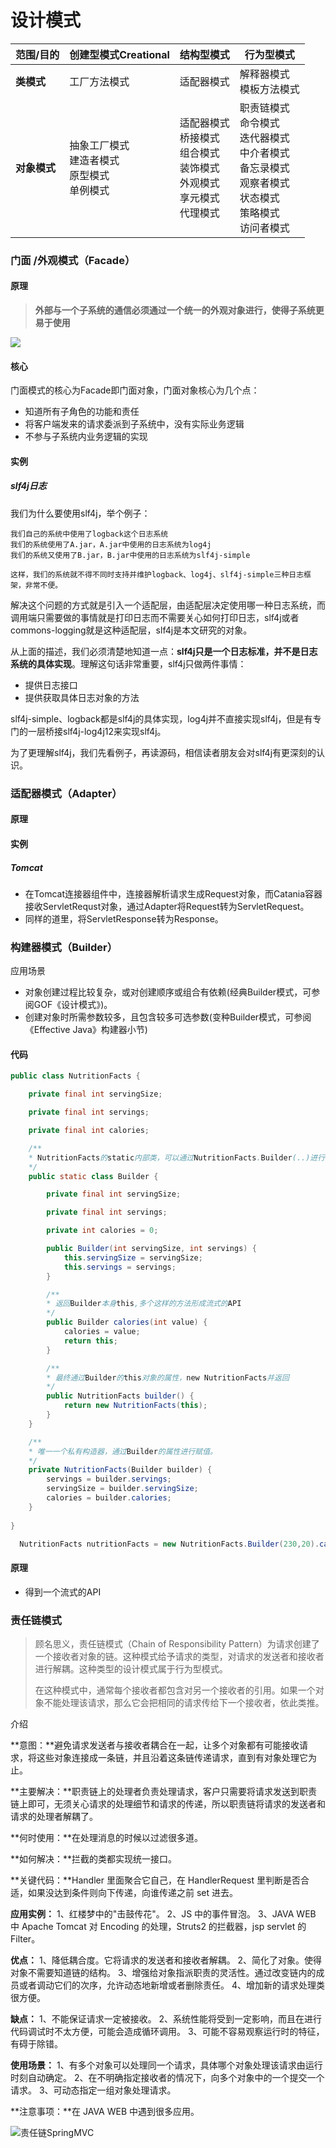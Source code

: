 # 设计模式

| **范围**/**目的** | **创建型模式Creational**                                    | **结构型模式**                                               | **行为型模式**                                               |
| ----------------- | ----------------------------------------------------------- | ------------------------------------------------------------ | ------------------------------------------------------------ |
| **类模式**        | 工厂方法模式                                                | 适配器模式                                                   | 解释器模式<br />模板方法模式                                 |
| **对象模式**      | 抽象工厂模式<br /> 建造者模式 <br />原型模式 <br />单例模式 | 适配器模式 <br />桥接模式 <br />组合模式<br />装饰模式<br />外观模式 <br />享元模式 <br />代理模式 | 职责链模式 <br />命令模式 <br />迭代器模式 <br />中介者模式 <br />备忘录模式<br />观察者模式 <br />状态模式 <br />策略模式 <br />访问者模式 |







###  门面 /外观模式（Facade）

#### 原理

>  **外部与一个子系统的通信必须通过一个统一的外观对象进行，使得子系统更易于使用** 

![](images/design/1.png)

#### 核心

门面模式的核心为Facade即门面对象，门面对象核心为几个点：

- 知道所有子角色的功能和责任
- 将客户端发来的请求委派到子系统中，没有实际业务逻辑
- 不参与子系统内业务逻辑的实现



#### 实例

##### slf4j日志

我们为什么要使用slf4j，举个例子：

```
我们自己的系统中使用了logback这个日志系统
我们的系统使用了A.jar，A.jar中使用的日志系统为log4j
我们的系统又使用了B.jar，B.jar中使用的日志系统为slf4j-simple

这样，我们的系统就不得不同时支持并维护logback、log4j、slf4j-simple三种日志框架，非常不便。
```

解决这个问题的方式就是引入一个适配层，由适配层决定使用哪一种日志系统，而调用端只需要做的事情就是打印日志而不需要关心如何打印日志，slf4j或者commons-logging就是这种适配层，slf4j是本文研究的对象。

从上面的描述，我们必须清楚地知道一点：**slf4j只是一个日志标准，并不是日志系统的具体实现**。理解这句话非常重要，slf4j只做两件事情：

- 提供日志接口
- 提供获取具体日志对象的方法

slf4j-simple、logback都是slf4j的具体实现，log4j并不直接实现slf4j，但是有专门的一层桥接slf4j-log4j12来实现slf4j。

为了更理解slf4j，我们先看例子，再读源码，相信读者朋友会对slf4j有更深刻的认识。





### 适配器模式（Adapter）

#### 原理

#### 实例

##### Tomcat

- 在Tomcat连接器组件中，连接器解析请求生成Request对象，而Catania容器接收ServletRequst对象，通过Adapter将Request转为ServletRequest。
- 同样的道里，将ServletResponse转为Response。







### 构建器模式（Builder）



应用场景

- 对象创建过程比较复杂，或对创建顺序或组合有依赖(经典Builder模式，可参阅GOF《设计模式》)。
- 创建对象时所需参数较多，且包含较多可选参数(变种Builder模式，可参阅《Effective Java》构建器小节)

#### 代码

```java
public class NutritionFacts {

    private final int servingSize;

    private final int servings;

    private final int calories;

    /**
    * NutritionFacts的static内部类，可以通过NutritionFacts.Builder(..)进行调用，..取决于Builder的构造器
    */
    public static class Builder {

        private final int servingSize;

        private final int servings;

        private int calories = 0;

        public Builder(int servingSize, int servings) {
            this.servingSize = servingSize;
            this.servings = servings;
        }

        /**
        * 返回Builder本身this,多个这样的方法形成流式的API
        */
        public Builder calories(int value) {
            calories = value;
            return this;
        }

        /**
        * 最终通过Builder的this对象的属性，new NutritionFacts并返回
        */
        public NutritionFacts builder() {
            return new NutritionFacts(this);
        }
    }

    /**
    * 唯一一个私有构造器，通过Builder的属性进行赋值。
    */
    private NutritionFacts(Builder builder) {
        servings = builder.servings;
        servingSize = builder.servingSize;
        calories = builder.calories;
    }
    
}
```

```java
  NutritionFacts nutritionFacts = new NutritionFacts.Builder(230,20).calories(10).builder();
```



#### 原理

- 得到一个流式的API







### 责任链模式

> 顾名思义，责任链模式（Chain of Responsibility Pattern）为请求创建了一个接收者对象的链。这种模式给予请求的类型，对请求的发送者和接收者进行解耦。这种类型的设计模式属于行为型模式。
>
> 在这种模式中，通常每个接收者都包含对另一个接收者的引用。如果一个对象不能处理该请求，那么它会把相同的请求传给下一个接收者，依此类推。

介绍

**意图：**避免请求发送者与接收者耦合在一起，让多个对象都有可能接收请求，将这些对象连接成一条链，并且沿着这条链传递请求，直到有对象处理它为止。

**主要解决：**职责链上的处理者负责处理请求，客户只需要将请求发送到职责链上即可，无须关心请求的处理细节和请求的传递，所以职责链将请求的发送者和请求的处理者解耦了。

**何时使用：**在处理消息的时候以过滤很多道。

**如何解决：**拦截的类都实现统一接口。

**关键代码：**Handler 里面聚合它自己，在 HandlerRequest 里判断是否合适，如果没达到条件则向下传递，向谁传递之前 set 进去。

**应用实例：** 1、红楼梦中的"击鼓传花"。 2、JS 中的事件冒泡。 3、JAVA WEB 中 Apache Tomcat 对 Encoding 的处理，Struts2 的拦截器，jsp servlet 的 Filter。 

**优点：** 1、降低耦合度。它将请求的发送者和接收者解耦。 2、简化了对象。使得对象不需要知道链的结构。 3、增强给对象指派职责的灵活性。通过改变链内的成员或者调动它们的次序，允许动态地新增或者删除责任。 4、增加新的请求处理类很方便。 

**缺点：** 1、不能保证请求一定被接收。 2、系统性能将受到一定影响，而且在进行代码调试时不太方便，可能会造成循环调用。 3、可能不容易观察运行时的特征，有碍于除错。 

**使用场景：** 1、有多个对象可以处理同一个请求，具体哪个对象处理该请求由运行时刻自动确定。 2、在不明确指定接收者的情况下，向多个对象中的一个提交一个请求。 3、可动态指定一组对象处理请求。 

**注意事项：**在 JAVA WEB 中遇到很多应用。



![责任链SpringMVC](images/\design/责任链.PNG)







